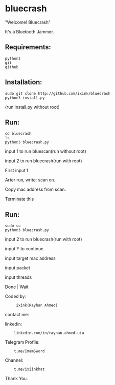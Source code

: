# bluecrash

"Welcome! Bluecrash"


It's a Bluetooth Jammer.

Requirements:
-------------

    python3 
    git
    github


Installation:
----------------
    sudo git clone http://github.com/ixink/bluecrash
    python3 install.py
(run install.py without root)


Run:
------
    cd bluecrash
    ls
    python3 bluecrash.py


input 1 to run bluescan(run without root)


input 2 to run bluecrash(run with root)

First input 1


Arter run, write: scan on.


Copy mac address from scan.


Terminate this 


Run:
--------
    sudo su
    python3 bluecrash.py


input 2 to run bluecrash(run with root)


input Y to continue


input target mac address


input packet


input threads


Done | Wait


Coded by: 
         
         ixink(Rayhan Ahmed)
contact me: 

linkedin:

        linkedin.com/in/rayhan-ahmed-uiu
Telegram Profile:

        t.me/ImamSword

  Channel:
  
        t.me/ixiinkhat

Thank You.
